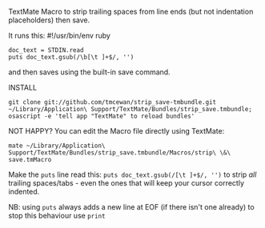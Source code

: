 TextMate Macro to strip trailing spaces from line ends (but not indentation placeholders) then save.

It runs this:
    #!/usr/bin/env ruby

    doc_text = STDIN.read
    puts doc_text.gsub(/\b[\t ]+$/, '')
and then saves using the built-in save command.

INSTALL

`git clone git://github.com/tmcewan/strip_save-tmbundle.git ~/Library/Application\ Support/TextMate/Bundles/strip_save.tmbundle;`
`osascript -e 'tell app "TextMate" to reload bundles'`

NOT HAPPY?
You can edit the Macro file directly using TextMate:

`mate ~/Library/Application\ Support/TextMate/Bundles/strip_save.tmbundle/Macros/strip\ \&\ save.tmMacro`

Make the `puts` line read this: `puts doc_text.gsub(/[\t ]+$/, '')` to strip *all* trailing spaces/tabs - even the ones that will keep your cursor correctly indented.

NB: using `puts` always adds a new line at EOF (if there isn't one already) to stop this behaviour use `print`
